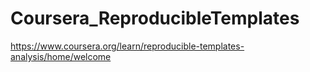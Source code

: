 # Coursera_ReproducibleTemplates
https://www.coursera.org/learn/reproducible-templates-analysis/home/welcome
